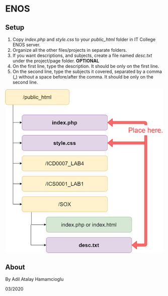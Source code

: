 # ENOS

## Setup

1. Copy *index.php* and *style.css* to your *public_html* folder in IT College ENOS server.
2. Organize all the other files/projects in separate folders.
3. If you want descriptions, and subjects, create a file named *desc.txt* under the project/page folder. **OPTIONAL**
4. On the first line, type the description. It should be only on the first line.
5. On the second line, type the subjects it covered, separated by a comma (**,**) without a space before/after the comma. It should be only on the second line.

![Example](https://raw.githubusercontent.com/recoskyler/ENOS/master/ENOS_rep.png)

## About

By Adil Atalay Hamamcioglu

03/2020
